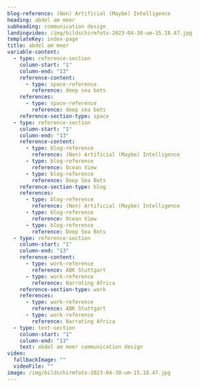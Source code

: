 ```yaml
---
blog-reference: (Non) Artificial (Maybe) Intelligence
heading: abdel am meer
subheading: communication design
landingvideo: /img/bildschirmfoto-2023-04-30-um-15.18.47.jpg
templateKey: index-page
title: abdel am meer
variable-content:
  - type: reference-section
    column-start: "1"
    column-end: "13"
    reference-content:
      - type: space-reference
        reference: deep sea bots
    references:
      - type: space-reference
        reference: deep sea bots
    reference-section-type: space
  - type: reference-section
    column-start: "1"
    column-end: "13"
    reference-content:
      - type: blog-reference
        reference: (Non) Artificial (Maybe) Intelligence
      - type: blog-reference
        reference: Ocean View
      - type: blog-reference
        reference: Deep Sea Bots
    reference-section-type: blog
    references:
      - type: blog-reference
        reference: (Non) Artificial (Maybe) Intelligence
      - type: blog-reference
        reference: Ocean View
      - type: blog-reference
        reference: Deep Sea Bots
  - type: reference-section
    column-start: "1"
    column-end: "13"
    reference-content:
      - type: work-reference
        reference: ABK Stuttgart
      - type: work-reference
        reference: Narrating Africa
    reference-section-type: work
    references:
      - type: work-reference
        reference: ABK Stuttgart
      - type: work-reference
        reference: Narrating Africa
  - type: text-section
    column-start: "1"
    column-end: "13"
    text: a﻿bdel am meer communication design
video:
  fallbackImage: ""
  videoFile: ""
image: /img/bildschirmfoto-2023-04-30-um-15.18.47.jpg
---
```

